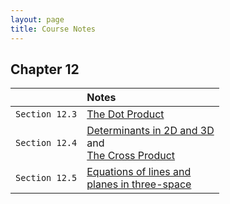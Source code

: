 ```yaml
---
layout: page
title: Course Notes
---
```


## Chapter 12

|                | Notes | 
|:---------------|:------|
| `Section 12.3` | <a href = "{{ site.baseurl }}/CourseMaterials/Notes/DotProduct.pdf">The Dot Product</a> |
| `Section 12.4` | <a href = "{{ site.baseurl }}/CourseMaterials/Notes/Determinants.pdf">Determinants in 2D and 3D</a> <br /> and <br /> <a href = "{{ site.baseurl }}/CourseMaterials/Notes/CrossProduct.pdf">The Cross Product</a>|
| `Section 12.5` | <a href = "{{ site.baseurl }}/CourseMaterials/Notes/Section-12-5.pdf">Equations of lines and <br /> planes in three-space</a>|
